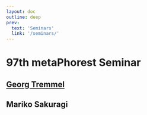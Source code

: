 ```yaml
---
layout: doc
outline: deep
prev:
  text: 'Seminars'
  link: '/seminars/'
---
```


# 97th metaPhorest Seminar

## [Georg Tremmel](/members/georg-tremmel/)

## Mariko Sakuragi
